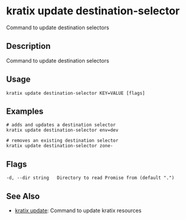 # kratix update destination-selector
Command to update destination selectors

## Description
Command to update destination selectors

## Usage
```
kratix update destination-selector KEY=VALUE [flags]
```

## Examples
```
# adds and updates a destination selector
kratix update destination-selector env=dev

# removes an existing destination selector
kratix update destination-selector zone-
```

## Flags
```
-d, --dir string   Directory to read Promise from (default ".")
```


## See Also

* [kratix update](/main/kratix-cli/reference/kratix-update): Command to update kratix resources

